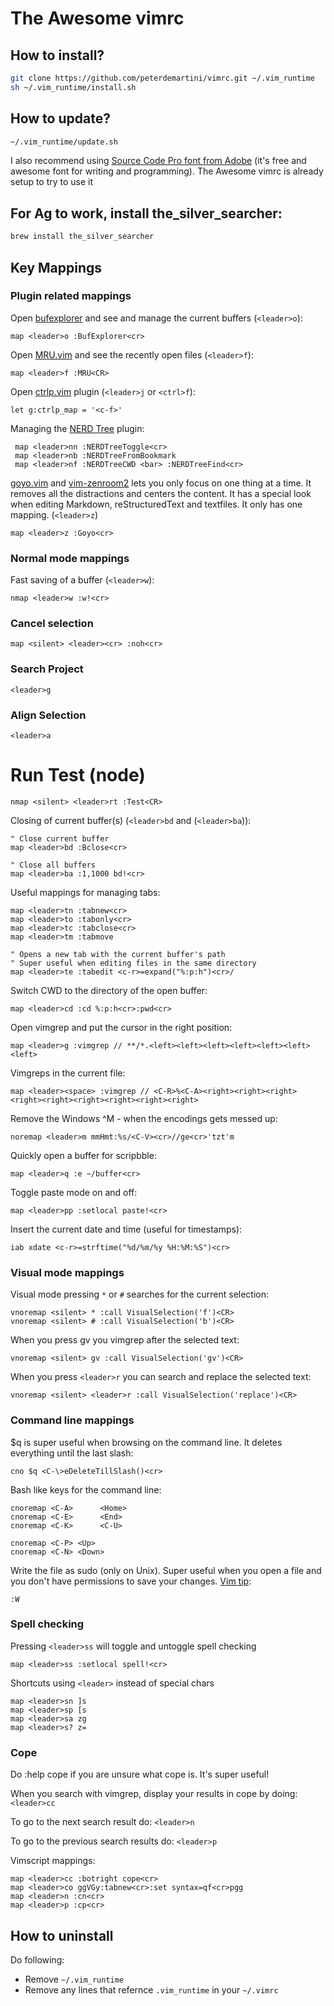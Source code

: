 # The Awesome vimrc

## How to install?
```bash
git clone https://github.com/peterdemartini/vimrc.git ~/.vim_runtime
sh ~/.vim_runtime/install.sh
```

## How to update?
```bash
~/.vim_runtime/update.sh
```

I also recommend using [Source Code Pro font from Adobe](http://store1.adobe.com/cfusion/store/html/index.cfm?event=displayFontPackage&code=1960) (it's free and awesome font for writing and programming). The Awesome vimrc is already setup to try to use it

## For Ag to work, install the_silver_searcher:

```bash
brew install the_silver_searcher
```

## Key Mappings

### Plugin related mappings

Open [bufexplorer](https://github.com/vim-scripts/bufexplorer.zip) and see and manage the current buffers (`<leader>o`):
    
```vimrc
map <leader>o :BufExplorer<cr>
```

Open [MRU.vim](https://github.com/vim-scripts/mru.vim) and see the recently open files (`<leader>f`):

```vimrc
map <leader>f :MRU<CR>
```

Open [ctrlp.vim](https://github.com/kien/ctrlp.vim) plugin (`<leader>j` or `<ctrl>f`):
  
```vimrc
let g:ctrlp_map = '<c-f>'
```

Managing the [NERD Tree](https://github.com/scrooloose/nerdtree) plugin:

```vimrc
 map <leader>nn :NERDTreeToggle<cr>
 map <leader>nb :NERDTreeFromBookmark 
 map <leader>nf :NERDTreeCWD <bar> :NERDTreeFind<cr>
```

[goyo.vim](https://github.com/junegunn/goyo.vim) and [vim-zenroom2](https://github.com/amix/vim-zenroom2) lets you only focus on one thing at a time. It removes all the distractions and centers the content. It has a special look when editing Markdown, reStructuredText and textfiles. It only has one mapping. (`<leader>z`)

```vimrc
map <leader>z :Goyo<cr>
```

### Normal mode mappings

Fast saving of a buffer (`<leader>w`):

```vimrc
nmap <leader>w :w!<cr>
```

### Cancel selection

```vimrc
map <silent> <leader><cr> :noh<cr>
```

### Search Project

`<leader>g`

### Align Selection

`<leader>a`

# Run Test (node)

```vimrc
nmap <silent> <leader>rt :Test<CR>
```

Closing of current buffer(s) (`<leader>bd` and (`<leader>ba`)):

```vimrc
" Close current buffer
map <leader>bd :Bclose<cr>

" Close all buffers
map <leader>ba :1,1000 bd!<cr>
```
	
Useful mappings for managing tabs:

```vimrc
map <leader>tn :tabnew<cr>
map <leader>to :tabonly<cr>
map <leader>tc :tabclose<cr>
map <leader>tm :tabmove 

" Opens a new tab with the current buffer's path
" Super useful when editing files in the same directory
map <leader>te :tabedit <c-r>=expand("%:p:h")<cr>/
```
	
Switch CWD to the directory of the open buffer:

```vimrc
map <leader>cd :cd %:p:h<cr>:pwd<cr>
```
	
Open vimgrep and put the cursor in the right position:

```vimrc
map <leader>g :vimgrep // **/*.<left><left><left><left><left><left><left>
```

Vimgreps in the current file:

```vimrc
map <leader><space> :vimgrep // <C-R>%<C-A><right><right><right><right><right><right><right><right><right>
```

Remove the Windows ^M - when the encodings gets messed up:

```vimrc
noremap <leader>m mmHmt:%s/<C-V><cr>//ge<cr>'tzt'm
```
	
Quickly open a buffer for scripbble:

```vimrc
map <leader>q :e ~/buffer<cr>
```

Toggle paste mode on and off:

```vimrc
map <leader>pp :setlocal paste!<cr>
```

Insert the current date and time (useful for timestamps):

```vimrc
iab xdate <c-r>=strftime("%d/%m/%y %H:%M:%S")<cr>
```


### Visual mode mappings

Visual mode pressing `*` or `#` searches for the current selection:

```vimrc
vnoremap <silent> * :call VisualSelection('f')<CR>
vnoremap <silent> # :call VisualSelection('b')<CR>
```

When you press gv you vimgrep after the selected text:

```vimrc
vnoremap <silent> gv :call VisualSelection('gv')<CR>
```

When you press `<leader>r` you can search and replace the selected text:

```vimrc
vnoremap <silent> <leader>r :call VisualSelection('replace')<CR>
```

### Command line mappings

$q is super useful when browsing on the command line. It deletes everything until the last slash:

```vimrc
cno $q <C-\>eDeleteTillSlash()<cr>
```

Bash like keys for the command line:

```vimrc
cnoremap <C-A>		<Home>
cnoremap <C-E>		<End>
cnoremap <C-K>		<C-U>

cnoremap <C-P> <Up>
cnoremap <C-N> <Down>
```

Write the file as sudo (only on Unix). Super useful when you open a file and you don't have permissions to save your changes. [Vim tip](http://vim.wikia.com/wiki/Su-write):

```
:W 
```

### Spell checking
Pressing `<leader>ss` will toggle and untoggle spell checking

```vimrc
map <leader>ss :setlocal spell!<cr>
```

Shortcuts using `<leader>` instead of special chars

```vimrc
map <leader>sn ]s
map <leader>sp [s
map <leader>sa zg
map <leader>s? z=
```

### Cope	
Do :help cope if you are unsure what cope is. It's super useful!

When you search with vimgrep, display your results in cope by doing:
`<leader>cc`

To go to the next search result do:
`<leader>n`

To go to the previous search results do:
`<leader>p`

Vimscript mappings:

```vimrc
map <leader>cc :botright cope<cr>
map <leader>co ggVGy:tabnew<cr>:set syntax=qf<cr>pgg
map <leader>n :cn<cr>
map <leader>p :cp<cr>
```

## How to uninstall
Do following:

* Remove `~/.vim_runtime`
* Remove any lines that refernce `.vim_runtime` in your `~/.vimrc`

